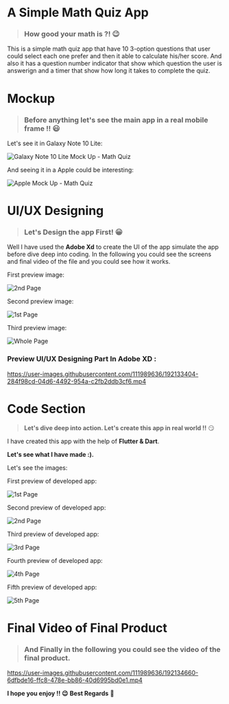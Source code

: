 # **A Simple Math Quiz App**

> ### **How good your math is ?!** 😉

This is a simple math quiz app that have 10 3-option questions that user could select each one prefer and then it able to calculate his/her score. And also it has a question number indicator that show which question the user is answerign and a timer that show how long it takes to complete the quiz.

# **Mockup**
> ### **Before anything let's see the main app in a real mobile frame !!** :smiley:


Let's see it in Galaxy Note 10 Lite:

![Galaxy Note 10 Lite Mock Up - Math Quiz](https://user-images.githubusercontent.com/111989636/192132551-9c635a61-c372-4e9e-9022-19757f567c20.png)

And seeing it in a Apple could be interesting:


![Apple Mock Up - Math Quiz](https://user-images.githubusercontent.com/111989636/192132558-5a615b54-c48b-4f42-ab75-d9bb864a76a8.png)

# **UI/UX Designing**
> ### **Let's Design the app First! :grinning:**

Well I have used the **Adobe Xd** to create the UI of the app simulate the app before dive deep into coding. In the following you could see the screens and final video of the file and you could see how it works.

First preview image:

![2nd Page](https://user-images.githubusercontent.com/111989636/192132780-04119409-a8f8-45a9-a414-1ed175c980d6.png)

Second preview image:

![1st Page](https://user-images.githubusercontent.com/111989636/192132795-cd953549-f7ee-40ce-b773-95b57070cc75.png)

Third preview image:

![Whole Page](https://user-images.githubusercontent.com/111989636/192132806-c15bb28c-9ef2-4438-ae3e-9c7005903f69.png)

### **Preview UI/UX Designing Part In Adobe XD :**

https://user-images.githubusercontent.com/111989636/192133404-284f98cd-04d6-4492-954a-c2fb2ddb3cf6.mp4

# **Code Section**
> **Let's dive deep into action. Let's create this app in real world !!** 😏

I have created this app with the help of **Flutter & Dart**. 

**Let's see what I have made :).**

Let's see the images:

First preview of developed app:

![1st Page](https://user-images.githubusercontent.com/111989636/192134560-403ff800-d2b9-4de1-9fc2-4238e8201d68.png)

Second preview of developed app:

![2nd Page](https://user-images.githubusercontent.com/111989636/192134570-48df5fdc-c9db-45b6-b4c4-e5e2b579bae5.png)


Third preview of developed app:

![3rd Page](https://user-images.githubusercontent.com/111989636/192134582-26725def-56d1-47fd-aa1f-adcfc34d1f4f.png)

Fourth preview of developed app:

![4th Page](https://user-images.githubusercontent.com/111989636/192134586-ec513075-f553-44e3-9fcf-080692be567d.png)

Fifth preview of developed app:

![5th Page](https://user-images.githubusercontent.com/111989636/192134678-0c1e0141-6cf9-4027-ab52-b5ff4456bffb.png)

# Final Video of Final Product
> ### **And Finally in the following you could see the video of the final product.**

https://user-images.githubusercontent.com/111989636/192134660-6dfbde16-ffc8-478e-bb86-40d6995bd0e1.mp4

**I hope you enjoy !! 😉**
**Best Regards** 👋
